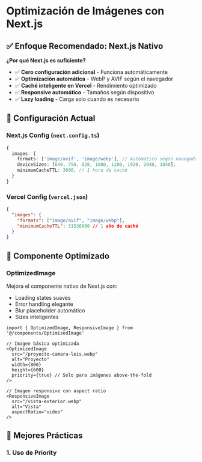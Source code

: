 # Optimización de Imágenes con Next.js

## ✅ Enfoque Recomendado: Next.js Nativo

**¿Por qué Next.js es suficiente?**
- ✅ **Cero configuración adicional** - Funciona automáticamente
- ✅ **Optimización automática** - WebP y AVIF según el navegador
- ✅ **Caché inteligente en Vercel** - Rendimiento optimizado
- ✅ **Responsive automático** - Tamaños según dispositivo
- ✅ **Lazy loading** - Carga solo cuando es necesario

## 🚀 Configuración Actual

### Next.js Config (`next.config.ts`)
```typescript
{
  images: {
    formats: ['image/avif', 'image/webp'], // Automático según navegador
    deviceSizes: [640, 750, 828, 1080, 1200, 1920, 2048, 3840],
    minimumCacheTTL: 3600, // 1 hora de caché
  }
}
```

### Vercel Config (`vercel.json`)
```json
{
  "images": {
    "formats": ["image/avif", "image/webp"],
    "minimumCacheTTL": 31536000 // 1 año de caché
  }
}
```

## 📱 Componente Optimizado

### OptimizedImage
Mejora el componente nativo de Next.js con:
- Loading states suaves
- Error handling elegante
- Blur placeholder automático
- Sizes inteligentes

```tsx
import { OptimizedImage, ResponsiveImage } from '@/components/OptimizedImage'

// Imagen básica optimizada
<OptimizedImage
  src="/proyecto-camara-leis.webp"
  alt="Proyecto"
  width={800}
  height={600}
  priority={true} // Solo para imágenes above-the-fold
/>

// Imagen responsive con aspect ratio
<ResponsiveImage
  src="/vista-exterior.webp"
  alt="Vista"
  aspectRatio="video"
/>
```

## 🎯 Mejores Prácticas

### 1. Uso de Priority
```